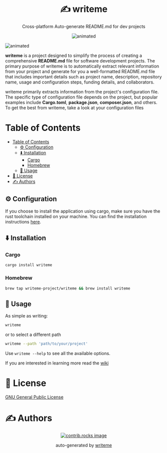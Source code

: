 <p align="center">
    <h1 align="center">
        ✍️ writeme
    </h1>
    <p align="center"> Cross-platform Auto-generate README.md for dev projects</p>
</p>
<p align="center">
  <img src="https://github.com/writeme-project/writeme/assets/91274142/50b91018-17cb-47b8-a587-012352e95afa" alt="animated" />
</p

<p align="center">
  <img src="https://github.com/writeme-project/writeme/assets/91274142/50b91018-17cb-47b8-a587-012352e95afa" alt="animated" />
</p

**writeme** is a project designed to simplify the process of creating a comprehensive **README.md** file for software development projects.
The primary purpose of writeme is to automatically extract relevant information from your project and generate for you a well-formatted README.md file that includes important details such as project name, description, repository name, usage and configuration steps, funding details, and collaborators.

writeme primarily extracts information from the project's configuration file. The specific type of configuration file depends on the project, but popular examples include **Cargo.toml**, **package.json**, **composer.json**, and others. To get the best from writeme, take a look at your configuration files

# Table of Contents
- [Table of Contents](#table-of-contents)
  - [⚙️ Configuration ](#️-configuration-)
  - [⬇️ Installation ](#️-installation-)
    - [Cargo](#cargo)
    - [Homebrew](#homebrew)
  - [🎈 Usage ](#-usage-)
- [📄 License ](#-license-)
- [✍️ Authors ](#️-authors-)

## ⚙️ Configuration <a name="configuration"></a>
If you choose to install the application using cargo, make sure you have the rust toolchain installed on your machine. You can find the installation instructions [here](https://www.rust-lang.org/tools/install).


## ⬇️ Installation <a name="installation"></a>
### Cargo
```bash
cargo install writeme
```

### Homebrew
```bash
brew tap writeme-project/writeme && brew install writeme
```

## 🎈 Usage <a name="usage"></a>
As simple as writing:

```bash
writeme 
```
or to select a different path
```bash
writeme --path 'path/to/your/project'
```
Use `writeme --help` to see all the available options.

If you are interested in learning more read the [wiki](https://github.com/writeme-project/writeme/wiki)
# 📄 License <a name="license"></a>
<a href="https://github.com/writeme-project/writeme.git/blob/master/LICENSE" target="_blank">
    GNU General Public License
</a>

# ✍️ Authors <a name = "authors"></a>
<div style="display: flex; justify-content: center;">
  <a href="https://github.com/writeme-project/writeme/graphs/contributors" target="_blank">
    <img alt="contrib.rocks image" src="https://contrib.rocks/image?repo=writeme-project/writeme" />
  </a>
</div>

<p align="center">
auto-generated by <a href="https://github.com/writeme-project/writeme">writeme</a>
</p>
